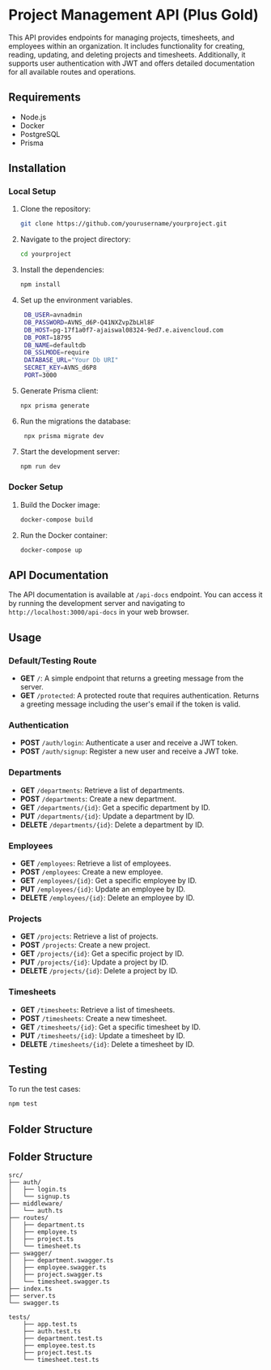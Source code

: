 # Project Management API (Plus Gold)

This API provides endpoints for managing projects, timesheets, and employees within an organization. It includes functionality for creating, reading, updating, and deleting projects and timesheets. Additionally, it supports user authentication with JWT and offers detailed documentation for all available routes and operations.

## Requirements

- Node.js
- Docker
- PostgreSQL
- Prisma

## Installation

### Local Setup

1. Clone the repository:
   ```bash
   git clone https://github.com/yourusername/yourproject.git
   ```
2. Navigate to the project directory:
   ```bash
   cd yourproject
   ```
3. Install the dependencies:
   ```bash
   npm install
   ```
4. Set up the environment variables.

   ```bash
    DB_USER=avnadmin
    DB_PASSWORD=AVNS_d6P-Q41NXZvpZbLHl8F
    DB_HOST=pg-17f1a0f7-ajaiswal08324-9ed7.e.aivencloud.com
    DB_PORT=18795
    DB_NAME=defaultdb
    DB_SSLMODE=require
    DATABASE_URL="Your Db URI"
    SECRET_KEY=AVNS_d6P8
    PORT=3000
   ```

5. Generate Prisma client:
    ```bash
    npx prisma generate
    ```

6. Run the migrations the database:
   ```bash
    npx prisma migrate dev
    ```
6. Start the development server:
   ```bash
   npm run dev
   ```

### Docker Setup

1. Build the Docker image:
   ```bash
   docker-compose build
   ```
2. Run the Docker container:
   ```bash
   docker-compose up
   ```

## API Documentation

The API documentation is available at `/api-docs` endpoint. You can access it by running the development server and navigating to `http://localhost:3000/api-docs` in your web browser.

## Usage

### Default/Testing Route 
- **GET** `/`: A simple endpoint that returns a greeting message from the server.
- **GET** `/protected`: A protected route that requires authentication. Returns a greeting message including the user's email if the token is valid.


### Authentication

- **POST** `/auth/login`: Authenticate a user and receive a JWT token.
- **POST** `/auth/signup`: Register a new user and receive a JWT toke.

### Departments

- **GET** `/departments`: Retrieve a list of departments.
- **POST** `/departments`: Create a new department.
- **GET** `/departments/{id}`: Get a specific department by ID.
- **PUT** `/departments/{id}`: Update a department by ID.
- **DELETE** `/departments/{id}`: Delete a department by ID.

### Employees

- **GET** `/employees`: Retrieve a list of employees.
- **POST** `/employees`: Create a new employee.
- **GET** `/employees/{id}`: Get a specific employee by ID.
- **PUT** `/employees/{id}`: Update an employee by ID.
- **DELETE** `/employees/{id}`: Delete an employee by ID.

### Projects

- **GET** `/projects`: Retrieve a list of projects.
- **POST** `/projects`: Create a new project.
- **GET** `/projects/{id}`: Get a specific project by ID.
- **PUT** `/projects/{id}`: Update a project by ID.
- **DELETE** `/projects/{id}`: Delete a project by ID.

### Timesheets

- **GET** `/timesheets`: Retrieve a list of timesheets.
- **POST** `/timesheets`: Create a new timesheet.
- **GET** `/timesheets/{id}`: Get a specific timesheet by ID.
- **PUT** `/timesheets/{id}`: Update a timesheet by ID.
- **DELETE** `/timesheets/{id}`: Delete a timesheet by ID.

## Testing

To run the test cases:

```bash
npm test
```

## Folder Structure

## Folder Structure

```
src/
├── auth/
│   ├── login.ts
│   └── signup.ts
├── middleware/
│   └── auth.ts
├── routes/
│   ├── department.ts
│   ├── employee.ts
│   ├── project.ts
│   └── timesheet.ts
├── swagger/
│   ├── department.swagger.ts
│   ├── employee.swagger.ts
│   ├── project.swagger.ts
│   └── timesheet.swagger.ts
├── index.ts
├── server.ts
└── swagger.ts

tests/
    ├── app.test.ts
    ├── auth.test.ts
    ├── department.test.ts
    ├── employee.test.ts
    ├── project.test.ts
    └── timesheet.test.ts
```

